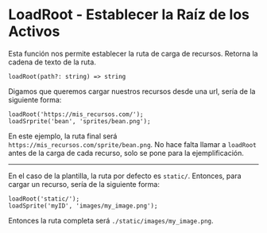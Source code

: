 # LoadRoot - Establecer la Raíz de los Activos

Esta función nos permite establecer la ruta de carga de recursos.
Retorna la cadena de texto de la ruta.

`loadRoot(path?: string) => string`

Digamos que queremos cargar nuestros recursos desde una url, sería de la siguiente forma:
```
loadRoot('https://mis_recursos.com/');
loadSrprite('bean', 'sprites/bean.png');
```
En este ejemplo, la ruta final será `https://mis_recursos.com/sprite/bean.png`.
No hace falta llamar a `loadRoot` antes de la carga de cada recurso, solo se pone para la ejemplificación.

---

En el caso de la plantilla, la ruta por defecto es `static/`.
Entonces, para cargar un recurso, sería de la siguiente forma:
```
loadRoot('static/');
loadSprite('myID', 'images/my_image.png');
```
Entonces la ruta completa será `./static/images/my_image.png`.